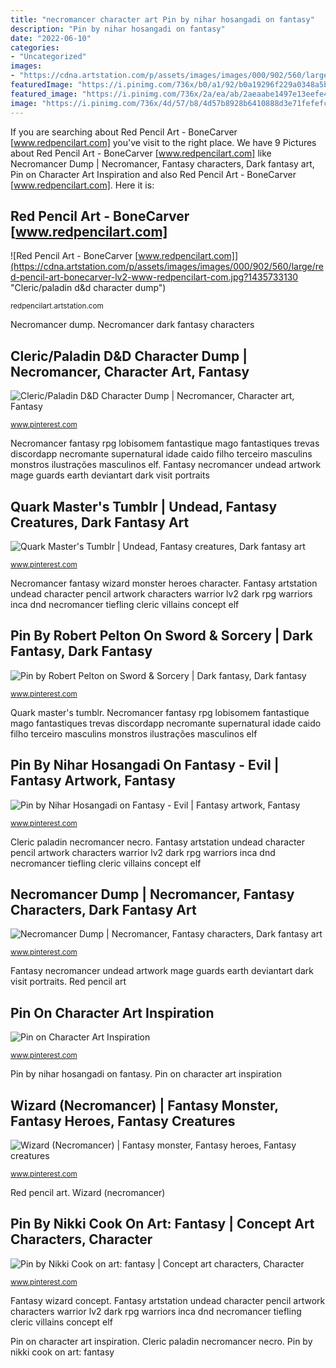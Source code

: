 ```yaml
---
title: "necromancer character art Pin by nihar hosangadi on fantasy"
description: "Pin by nihar hosangadi on fantasy"
date: "2022-06-10"
categories:
- "Uncategorized"
images:
- "https://cdna.artstation.com/p/assets/images/images/000/902/560/large/red-pencil-art-bonecarver-lv2-www-redpencilart-com.jpg?1435733130"
featuredImage: "https://i.pinimg.com/736x/b0/a1/92/b0a19296f229a0348a5bc53bdf2e8672.jpg"
featured_image: "https://i.pinimg.com/736x/2a/ea/ab/2aeaabe1497e13eefe45761f6d69121e.jpg"
image: "https://i.pinimg.com/736x/4d/57/b8/4d57b8928b6410888d3e71fefefc6dac.jpg"
---
```


If you are searching about Red Pencil Art - BoneCarver [www.redpencilart.com] you've visit to the right place. We have 9 Pictures about Red Pencil Art - BoneCarver [www.redpencilart.com] like Necromancer Dump | Necromancer, Fantasy characters, Dark fantasy art, Pin on Character Art Inspiration and also Red Pencil Art - BoneCarver [www.redpencilart.com]. Here it is:

## Red Pencil Art - BoneCarver [www.redpencilart.com]

![Red Pencil Art - BoneCarver [www.redpencilart.com]](https://cdna.artstation.com/p/assets/images/images/000/902/560/large/red-pencil-art-bonecarver-lv2-www-redpencilart-com.jpg?1435733130 "Cleric/paladin d&amp;d character dump")

<small>redpencilart.artstation.com</small>

Necromancer dump. Necromancer dark fantasy characters

## Cleric/Paladin D&amp;D Character Dump | Necromancer, Character Art, Fantasy

![Cleric/Paladin D&amp;D Character Dump | Necromancer, Character art, Fantasy](https://i.pinimg.com/736x/62/7c/28/627c28534ed5a84266a4257cd0c68bda.jpg "Necromancer dump")

<small>www.pinterest.com</small>

Necromancer fantasy rpg lobisomem fantastique mago fantastiques trevas discordapp necromante supernatural idade caido filho terceiro masculins monstros ilustrações masculinos elf. Fantasy necromancer undead artwork mage guards earth deviantart dark visit portraits

## Quark Master&#039;s Tumblr | Undead, Fantasy Creatures, Dark Fantasy Art

![Quark Master&#039;s Tumblr | Undead, Fantasy creatures, Dark fantasy art](https://i.pinimg.com/736x/28/4c/9e/284c9e5c87301aef15e0ea49d98d8604.jpg "Pin by nihar hosangadi on fantasy")

<small>www.pinterest.com</small>

Necromancer fantasy wizard monster heroes character. Fantasy artstation undead character pencil artwork characters warrior lv2 dark rpg warriors inca dnd necromancer tiefling cleric villains concept elf

## Pin By Robert Pelton On Sword &amp; Sorcery | Dark Fantasy, Dark Fantasy

![Pin by Robert Pelton on Sword &amp; Sorcery | Dark fantasy, Dark fantasy](https://i.pinimg.com/736x/2a/ea/ab/2aeaabe1497e13eefe45761f6d69121e.jpg "Pin by nihar hosangadi on fantasy")

<small>www.pinterest.com</small>

Quark master&#039;s tumblr. Necromancer fantasy rpg lobisomem fantastique mago fantastiques trevas discordapp necromante supernatural idade caido filho terceiro masculins monstros ilustrações masculinos elf

## Pin By Nihar Hosangadi On Fantasy - Evil | Fantasy Artwork, Fantasy

![Pin by Nihar Hosangadi on Fantasy - Evil | Fantasy artwork, Fantasy](https://i.pinimg.com/736x/b0/a1/92/b0a19296f229a0348a5bc53bdf2e8672.jpg "Fantasy wizard concept")

<small>www.pinterest.com</small>

Cleric paladin necromancer necro. Fantasy artstation undead character pencil artwork characters warrior lv2 dark rpg warriors inca dnd necromancer tiefling cleric villains concept elf

## Necromancer Dump | Necromancer, Fantasy Characters, Dark Fantasy Art

![Necromancer Dump | Necromancer, Fantasy characters, Dark fantasy art](https://i.pinimg.com/736x/2e/09/2a/2e092abe98c0b029a11295c47beebbb4.jpg "Fantasy necromancer undead artwork mage guards earth deviantart dark visit portraits")

<small>www.pinterest.com</small>

Fantasy necromancer undead artwork mage guards earth deviantart dark visit portraits. Red pencil art

## Pin On Character Art Inspiration

![Pin on Character Art Inspiration](https://i.pinimg.com/736x/4d/57/b8/4d57b8928b6410888d3e71fefefc6dac.jpg "Necromancer fantasy rpg lobisomem fantastique mago fantastiques trevas discordapp necromante supernatural idade caido filho terceiro masculins monstros ilustrações masculinos elf")

<small>www.pinterest.com</small>

Pin by nihar hosangadi on fantasy. Pin on character art inspiration

## Wizard (Necromancer) | Fantasy Monster, Fantasy Heroes, Fantasy Creatures

![Wizard (Necromancer) | Fantasy monster, Fantasy heroes, Fantasy creatures](https://i.pinimg.com/736x/fc/11/b4/fc11b42063f7b56f868b1db50b1f45a0--necromancer-wizards.jpg "Pin by robert pelton on sword &amp; sorcery")

<small>www.pinterest.com</small>

Red pencil art. Wizard (necromancer)

## Pin By Nikki Cook On Art: Fantasy | Concept Art Characters, Character

![Pin by Nikki Cook on art: fantasy | Concept art characters, Character](https://i.pinimg.com/736x/3c/3e/b0/3c3eb0b47a2e635656cf8a1e6e2ca557--fantasy-artwork-character-art.jpg "Necromancer fantasy wizard monster heroes character")

<small>www.pinterest.com</small>

Fantasy wizard concept. Fantasy artstation undead character pencil artwork characters warrior lv2 dark rpg warriors inca dnd necromancer tiefling cleric villains concept elf

Pin on character art inspiration. Cleric paladin necromancer necro. Pin by nikki cook on art: fantasy
